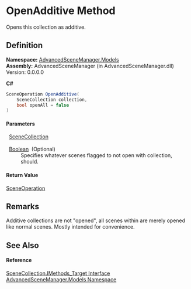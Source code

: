 # OpenAdditive Method


Opens this collection as additive.



## Definition
**Namespace:** <a href="N_AdvancedSceneManager_Models">AdvancedSceneManager.Models</a>  
**Assembly:** AdvancedSceneManager (in AdvancedSceneManager.dll) Version: 0.0.0.0

**C#**
``` C#
SceneOperation OpenAdditive(
	SceneCollection collection,
	bool openAll = false
)
```



#### Parameters
<dl><dt>  <a href="T_AdvancedSceneManager_Models_SceneCollection">SceneCollection</a></dt><dd> </dd><dt>  <a href="https://learn.microsoft.com/dotnet/api/system.boolean" target="_blank" rel="noopener noreferrer">Boolean</a>  (Optional)</dt><dd>Specifies whatever scenes flagged to not open with collection, should.</dd></dl>

#### Return Value
<a href="T_AdvancedSceneManager_Core_SceneOperation">SceneOperation</a>

## Remarks
Additive collections are not "opened", all scenes within are merely opened like normal scenes. Mostly intended for convenience.

## See Also


#### Reference
<a href="T_AdvancedSceneManager_Models_SceneCollection_IMethods_Target">SceneCollection.IMethods_Target Interface</a>  
<a href="N_AdvancedSceneManager_Models">AdvancedSceneManager.Models Namespace</a>  
